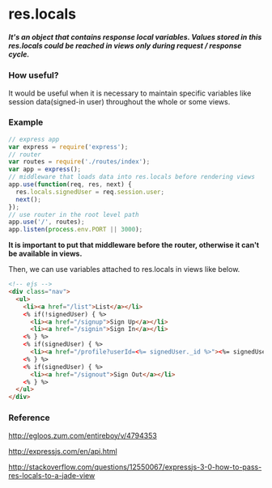 # res.locals
##### It's an object that contains response local variables. Values stored in this res.locals could be reached in views only during request / response cycle.

### How useful?
It would be useful when it is necessary to maintain specific variables like session data(signed-in user) throughout the whole or some views.

### Example
```javascript
// express app
var express = require('express');
// router
var routes = require('./routes/index');
var app = express();
// middleware that loads data into res.locals before rendering views
app.use(function(req, res, next) {
  res.locals.signedUser = req.session.user;
  next();
});
// use router in the root level path
app.use('/', routes);
app.listen(process.env.PORT || 3000);
```
**It is important to put that middleware before the router, otherwise it can't be available in views.**

Then, we can use variables attached to res.locals in views like below.
```html
<!-- ejs -->
<div class="nav">
  <ul>
    <li><a href="/list">List</a></li>
    <% if(!signedUser) { %>
      <li><a href="/signup">Sign Up</a></li>
      <li><a href="/signin">Sign In</a></li>
    <% } %>
    <% if(signedUser) { %>
      <li><a href="/profile?userId=<%= signedUser._id %>"><%= signedUser.name %> is signed in!</a></li>
    <% } %>
    <% if(signedUser) { %>
      <li><a href="/signout">Sign Out</a></li>
    <% } %>
  </ul>
</div>
```

### Reference
http://egloos.zum.com/entireboy/v/4794353

http://expressjs.com/en/api.html

http://stackoverflow.com/questions/12550067/expressjs-3-0-how-to-pass-res-locals-to-a-jade-view
